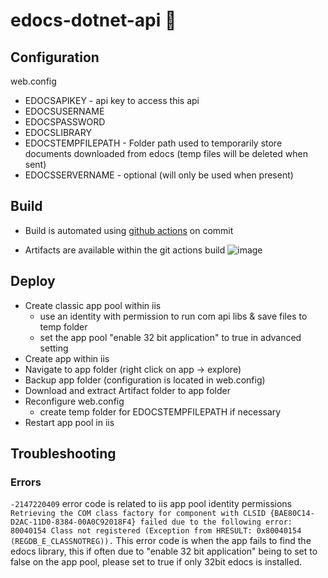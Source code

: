 # edocs-dotnet-api 🚀

## Configuration

web.config

- EDOCSAPIKEY - api key to access this api
- EDOCSUSERNAME
- EDOCSPASSWORD
- EDOCSLIBRARY
- EDOCSTEMPFILEPATH - Folder path used to temporarily store documents downloaded from edocs (temp files will be deleted when sent)
- EDOCSSERVERNAME - optional (will only be used when present)

## Build

- Build is automated using [github actions](https://github.com/features/actions) on commit

- Artifacts are available within the git actions build
![image](https://user-images.githubusercontent.com/22743709/80125543-b6140300-8589-11ea-882d-7d3936e60728.png)


## Deploy

- Create classic app pool within iis 
  - use an identity with permission to run com api libs & save files to temp folder
  - set the app pool "enable 32 bit application" to true in advanced setting
- Create app within iis
- Navigate to app folder (right click on app -> explore)
- Backup app folder (configuration is located in web.config)
- Download and extract Artifact folder to app folder 
- Reconfigure web.config
  - create temp folder for EDOCSTEMPFILEPATH if necessary
- Restart app pool in iis

## Troubleshooting

### Errors
`-2147220409` error code is related to iis app pool identity permissions
`Retrieving the COM class factory for component with CLSID {BAE80C14-D2AC-11D0-8384-00A0C92018F4} failed due to the following error: 80040154 Class not registered (Exception from HRESULT: 0x80040154 (REGDB_E_CLASSNOTREG)).` This error code is when the app fails to find the edocs library, this if often due to "enable 32 bit application" being to set to false on the app pool, please set to true if only 32bit edocs is installed.